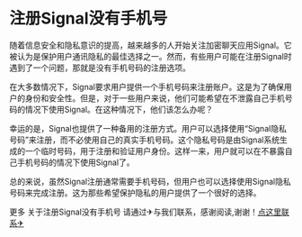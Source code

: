 # 注册Signal没有手机号

随着信息安全和隐私意识的提高，越来越多的人开始关注加密聊天应用Signal。它被认为是保护用户通讯隐私的最佳选择之一。然而，有些用户可能在注册Signal时遇到了一个问题，那就是没有手机号码的注册选项。

在大多数情况下，Signal要求用户提供一个手机号码来注册账户。这是为了确保用户的身份和安全性。但是，对于一些用户来说，他们可能希望在不泄露自己手机号码的情况下使用Signal。在这种情况下，他们该怎么办呢？

幸运的是，Signal也提供了一种备用的注册方式。用户可以选择使用“Signal隐私号码”来注册，而不必使用自己的真实手机号码。这个隐私号码是由Signal系统生成的一个临时号码，用于注册和验证用户身份。这样一来，用户就可以在不暴露自己手机号码的情况下使用Signal了。

总的来说，虽然Signal注册通常需要手机号码，但用户也可以选择使用Signal隐私号码来完成注册。这为那些希望保护隐私的用户提供了一个很好的选择。

更多 关于注册Signal没有手机号 请通过✈与我们联系，感谢阅读,谢谢！[点这里联系✈](https://acc.k02.cc)